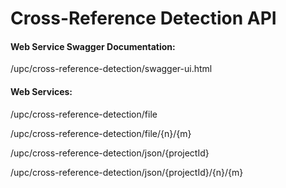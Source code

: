 # Cross-Reference Detection API

#### Web Service Swagger Documentation:
/upc/cross-reference-detection/swagger-ui.html


#### Web Services:
/upc/cross-reference-detection/file

	
/upc/cross-reference-detection/file/{n}/{m}


/upc/cross-reference-detection/json/{projectId}


/upc/cross-reference-detection/json/{projectId}/{n}/{m}


